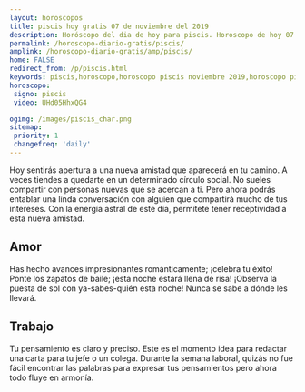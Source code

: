 ```yaml
---
layout: horoscopos
title: piscis hoy gratis 07 de noviembre del 2019 
description: Horóscopo del dia de hoy para piscis. Horoscopo de hoy 07 de noviembre del 2019. Las predicciones de amor, trabajo, vida personal gratis.
permalink: /horoscopo-diario-gratis/piscis/
amplink: /horoscopo-diario-gratis/amp/piscis/
home: FALSE
redirect_from: /p/piscis.html
keywords: piscis,horoscopo,horoscopo piscis noviembre 2019,horoscopo piscis hoy,tarot piscis noviembre 2019,horoscopo piscis,tarot piscis hoy,horoscopo de hoy,horoscopo diario,tarot del amor,horoscopo de hoy piscis,horoscopo diario del tarot, Horoscopo de hoy piscis 07 de noviembre del 2019,horóscopo del día,signos zodiacales 2019, el horoscopo de hoy
horoscopo:
 signo: piscis
 video: UHd05HhxQG4

ogimg: /images/piscis_char.png
sitemap:
 priority: 1
 changefreq: 'daily'
---
```



Hoy sentirás apertura a una nueva amistad que aparecerá en tu camino. A veces tiendes a quedarte en un determinado círculo social. No sueles compartir con personas nuevas que se acercan a ti. Pero ahora podrás entablar una linda conversación con alguien que compartirá mucho de tus intereses. Con la energía astral de este día, permítete tener receptividad a esta nueva amistad.

## Amor

Has hecho avances impresionantes románticamente; ¡celebra tu éxito! Ponte los zapatos de baile; ¡esta noche estará llena de risa! ¡Observa la puesta de sol con ya-sabes-quién esta noche! Nunca se sabe a dónde les llevará.

## Trabajo

Tu pensamiento es claro y preciso. Este es el momento idea para redactar una carta para tu jefe o un colega. Durante la semana laboral, quizás no fue fácil encontrar las palabras para expresar tus pensamientos pero ahora todo fluye en armonía.